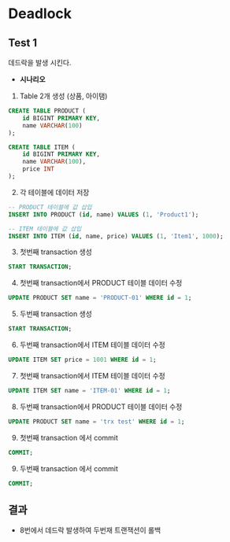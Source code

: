 # Deadlock

## Test 1
데드락을 발생 시킨다.

- **시나리오**
1. Table 2개 생성 (상품, 아이탬)
```sql
CREATE TABLE PRODUCT (
    id BIGINT PRIMARY KEY,
    name VARCHAR(100)
);

CREATE TABLE ITEM (
    id BIGINT PRIMARY KEY,
    name VARCHAR(100),
    price INT
);
```

2. 각 테이블에 데이터 저장
```sql
-- PRODUCT 테이블에 값 삽입
INSERT INTO PRODUCT (id, name) VALUES (1, 'Product1');

-- ITEM 테이블에 값 삽입
INSERT INTO ITEM (id, name, price) VALUES (1, 'Item1', 1000);
```

3. 첫번째 transaction 생성
```sql
START TRANSACTION;
```
4. 첫번째 transaction에서 PRODUCT 테이블 데이터 수정
```sql
UPDATE PRODUCT SET name = 'PRODUCT-01' WHERE id = 1;
```
5. 두번째 transaction 생성
```sql
START TRANSACTION;
```
6. 두번째 transaction에서 ITEM 테이블 데이터 수정
```sql
UPDATE ITEM SET price = 1001 WHERE id = 1;
```
7. 첫번째 transaction에서 ITEM 테이블 데이터 수정
```sql
UPDATE ITEM SET name = 'ITEM-01' WHERE id = 1;
```
8. 두번째 transaction에서 PRODUCT 테이블 데이터 수정
```sql
UPDATE PRODUCT SET name = 'trx test' WHERE id = 1;
```
9. 첫번째 transaction 에서 commit
```sql
COMMIT;
```
9. 두번째 transaction 에서 commit
```sql
COMMIT;
```

## 결과

- 8번에서 데드락 발생하여 두번재 트랜잭션이 롤백
